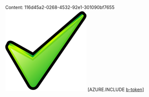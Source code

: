 Content: 116d45a2-0268-4532-92e1-301090bf7655![image](90c9ef5d-f559-4141-96d1-abdf48546538.png)
[AZURE.INCLUDE [b-token](72584fc6-3e44-44c2-bec8-3c7abdbecb9b.md)]
